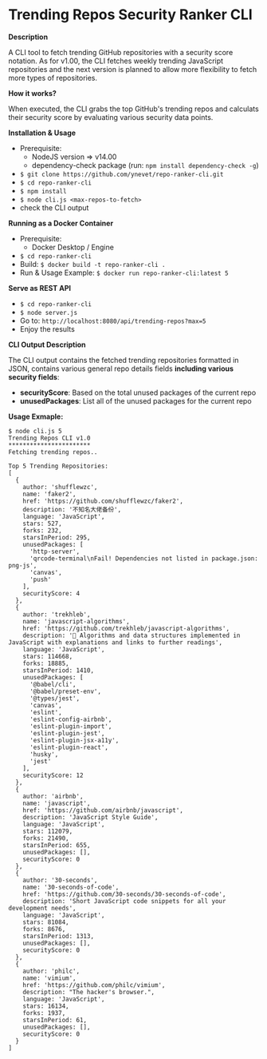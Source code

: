 # Trending Repos Security Ranker CLI
**Description**

A CLI tool to fetch trending GitHub repositories with a security score notation. As for v1.00, the CLI fetches weekly trending JavaScript repositories and the next version is planned to allow more flexibility to fetch more types of repositories.

**How it works?**

When executed, the CLI grabs the top GitHub's trending repos and calculats their security score by evaluating various security data points. 

**Installation & Usage**
 - Prerequisite:
   - NodeJS version => v14.00
   - dependency-check package (run: `npm install dependency-check -g`)
 - `$ git clone https://github.com/ynevet/repo-ranker-cli.git`
 - `$ cd repo-ranker-cli`
 - `$ npm install`
 - `$ node cli.js <max-repos-to-fetch>`
 - check the CLI output

**Running as a Docker Container**
 - Prerequisite:
   - Docker Desktop / Engine
 -   `$ cd repo-ranker-cli`
 -   Build: `$ docker build -t repo-ranker-cli .`
 -   Run & Usage Example: `$ docker run repo-ranker-cli:latest 5`

**Serve as REST API**
-   `$ cd repo-ranker-cli`
-   `$ node server.js`
-   Go to: `http://localhost:8080/api/trending-repos?max=5`
-   Enjoy the results

**CLI Output Description**

The CLI output contains the fetched trending repositories formatted in JSON, contains various general repo details fields **including various security fields**:
- **securityScore**: Based on the total unused packages of the current repo
- **unusedPackages**: List all of the unused packages for the current repo

  
 **Usage Exmaple:**
```console
$ node cli.js 5 
Trending Repos CLI v1.0
***********************
Fetching trending repos..

Top 5 Trending Repositories:
[
  {
    author: 'shufflewzc',
    name: 'faker2',
    href: 'https://github.com/shufflewzc/faker2',
    description: '不知名大佬备份',
    language: 'JavaScript',
    stars: 527,
    forks: 232,
    starsInPeriod: 295,
    unusedPackages: [
      'http-server',
      'qrcode-terminal\nFail! Dependencies not listed in package.json: png-js',
      'canvas',
      'push'
    ],
    securityScore: 4
  },
  {
    author: 'trekhleb',
    name: 'javascript-algorithms',
    href: 'https://github.com/trekhleb/javascript-algorithms',
    description: '📝 Algorithms and data structures implemented in JavaScript with explanations and links to further readings',
    language: 'JavaScript',
    stars: 114668,
    forks: 18885,
    starsInPeriod: 1410,
    unusedPackages: [
      '@babel/cli',
      '@babel/preset-env',
      '@types/jest',
      'canvas',
      'eslint',
      'eslint-config-airbnb',
      'eslint-plugin-import',
      'eslint-plugin-jest',
      'eslint-plugin-jsx-a11y',
      'eslint-plugin-react',
      'husky',
      'jest'
    ],
    securityScore: 12
  },
  {
    author: 'airbnb',
    name: 'javascript',
    href: 'https://github.com/airbnb/javascript',
    description: 'JavaScript Style Guide',
    language: 'JavaScript',
    stars: 112079,
    forks: 21490,
    starsInPeriod: 655,
    unusedPackages: [],
    securityScore: 0
  },
  {
    author: '30-seconds',
    name: '30-seconds-of-code',
    href: 'https://github.com/30-seconds/30-seconds-of-code',
    description: 'Short JavaScript code snippets for all your development needs',
    language: 'JavaScript',
    stars: 81084,
    forks: 8676,
    starsInPeriod: 1313,
    unusedPackages: [],
    securityScore: 0
  },
  {
    author: 'philc',
    name: 'vimium',
    href: 'https://github.com/philc/vimium',
    description: "The hacker's browser.",
    language: 'JavaScript',
    stars: 16134,
    forks: 1937,
    starsInPeriod: 61,
    unusedPackages: [],
    securityScore: 0
  }
]
```
